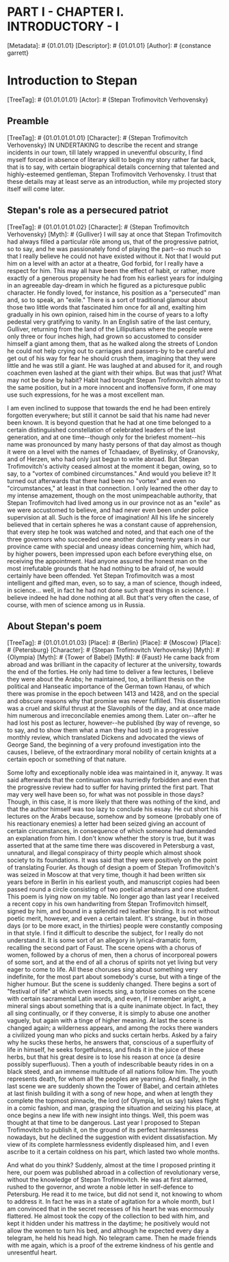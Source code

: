 # PART I - CHAPTER I. INTRODUCTORY - I
[Metadata]: # {01.01.01}
[Descriptor]: # {01.01.01}
[Author]: # {constance garrett}
# Introduction to Stepan
[TreeTag]: # {01.01.01.01}
[Actor]: # {Stepan Trofimovitch Verhovensky}

## Preamble
[TreeTag]: # {01.01.01.01.01}
[Character]: # {Stepan Trofimovitch Verhovensky}
IN UNDERTAKING to describe the recent and strange incidents in our town, till
lately wrapped in uneventful obscurity, I find myself forced in absence of
literary skill to begin my story rather far back, that is to say, with certain
biographical details concerning that talented and highly-esteemed gentleman,
Stepan Trofimovitch Verhovensky. I trust that these details may at least serve
as an introduction, while my projected story itself will come later.

## Stepan's role as a persecured patriot
[TreeTag]: # {01.01.01.01.02}
[Character]: # {Stepan Trofimovitch Verhovensky}
[Myth]: # {Gulliver}
I will say at once that Stepan Trofimovitch had always filled a particular rôle
among us, that of the progressive patriot, so to say, and he was passionately
fond of playing the part--so much so that I really believe he could not have
existed without it. Not that I would put him on a level with an actor at a
theatre, God forbid, for I really have a respect for him. This may all have
been the effect of habit, or rather, more exactly of a generous propensity he
had from his earliest years for indulging in an agreeable day-dream in which he
figured as a picturesque public character. He fondly loved, for instance, his
position as a "persecuted" man and, so to speak, an "exile." There is a sort of
traditional glamour about those two little words that fascinated him once for
all and, exalting him gradually in his own opinion, raised him in the course of
years to a lofty pedestal very gratifying to vanity. In an English satire of
the last century, Gulliver, returning from the land of the Lilliputians where
the people were only three or four inches high, had grown so accustomed to
consider himself a giant among them, that as he walked along the streets of
London he could not help crying out to carriages and passers-by to be careful
and get out of his way for fear he should crush them, imagining that they were
little and he was still a giant. He was laughed at and abused for it, and rough
coachmen even lashed at the giant with their whips. But was that just? What may
not be done by habit? Habit had brought Stepan Trofimovitch almost to the same
position, but in a more innocent and inoffensive form, if one may use such
expressions, for he was a most excellent man.

I am even inclined to suppose that towards the end he had been entirely
forgotten everywhere; but still it cannot be said that his name had never been
known. It is beyond question that he had at one time belonged to a certain
distinguished constellation of celebrated leaders of the last generation, and
at one time--though only for the briefest moment--his name was pronounced by
many hasty persons of that day almost as though it were on a level with the
names of Tchaadaev, of Byelinsky, of Granovsky, and of Herzen, who had only
just begun to write abroad. But Stepan Trofimovitch's activity ceased almost at
the moment it began, owing, so to say, to a "vortex of combined circumstances."
And would you believe it? It turned out afterwards that there had been no
"vortex" and even no "circumstances," at least in that connection. I only
learned the other day to my intense amazement, though on the most unimpeachable
authority, that Stepan Trofimovitch had lived among us in our province not as
an "exile" as we were accustomed to believe, and had never even been under
police supervision at all. Such is the force of imagination! All his life he
sincerely believed that in certain spheres he was a constant cause of
apprehension, that every step he took was watched and noted, and that each one
of the three governors who succeeded one another during twenty years in our
province came with special and uneasy ideas concerning him, which had, by
higher powers, been impressed upon each before everything else, on receiving
the appointment. Had anyone assured the honest man on the most irrefutable
grounds that he had nothing to be afraid of, he would certainly have been
offended. Yet Stepan Trofimovitch was a most intelligent and gifted man, even,
so to say, a man of science, though indeed, in science... well, in fact he had
not done such great things in science. I believe indeed he had done nothing at
all. But that's very often the case, of course, with men of science among us in
Russia.

## About Stepan's poem
[TreeTag]: # {01.01.01.01.03}
[Place]: # {Berlin}
[Place]: # {Moscow}
[Place]: # {Petersburg}
[Character]: # {Stepan Trofimovitch Verhovensky}
[Myth]: # {Olympia}
[Myth]: # {Tower of Babel}
[Myth]: # {Faust}
He came back from abroad and was brilliant in the capacity of lecturer at the
university, towards the end of the forties. He only had time to deliver a few
lectures, I believe they were about the Arabs; he maintained, too, a brilliant
thesis on the political and Hanseatic importance of the German town Hanau, of
which there was promise in the epoch between 1413 and 1428, and on the special
and obscure reasons why that promise was never fulfilled. This dissertation was
a cruel and skilful thrust at the Slavophils of the day, and at once made him
numerous and irreconcilable enemies among them. Later on--after he had lost his
post as lecturer, however--he published (by way of revenge, so to say, and to
show them what a man they had lost) in a progressive monthly review, which
translated Dickens and advocated the views of George Sand, the beginning of a
very profound investigation into the causes, I believe, of the extraordinary
moral nobility of certain knights at a certain epoch or something of that
nature.

Some lofty and exceptionally noble idea was maintained in it, anyway. It was
said afterwards that the continuation was hurriedly forbidden and even that the
progressive review had to suffer for having printed the first part. That may
very well have been so, for what was not possible in those days? Though, in
this case, it is more likely that there was nothing of the kind, and that the
author himself was too lazy to conclude his essay. He cut short his lectures on
the Arabs because, somehow and by someone (probably one of his reactionary
enemies) a letter had been seized giving an account of certain circumstances,
in consequence of which someone had demanded an explanation from him. I don't
know whether the story is true, but it was asserted that at the same time there
was discovered in Petersburg a vast, unnatural, and illegal conspiracy of
thirty people which almost shook society to its foundations. It was said that
they were positively on the point of translating Fourier. As though of design a
poem of Stepan Trofimovitch's was seized in Moscow at that very time, though it
had been written six years before in Berlin in his earliest youth, and
manuscript copies had been passed round a circle consisting of two poetical
amateurs and one student. This poem is lying now on my table. No longer ago
than last year I received a recent copy in his own handwriting from Stepan
Trofimovitch himself, signed by him, and bound in a splendid red leather
binding. It is not without poetic merit, however, and even a certain talent.
It's strange, but in those days (or to be more exact, in the thirties) people
were constantly composing in that style. I find it difficult to describe the
subject, for I really do not understand it. It is some sort of an allegory in
lyrical-dramatic form, recalling the second part of Faust. The scene opens with
a chorus of women, followed by a chorus of men, then a chorus of incorporeal
powers of some sort, and at the end of all a chorus of spirits not yet living
but very eager to come to life. All these choruses sing about something very
indefinite, for the most part about somebody's curse, but with a tinge of the
higher humour. But the scene is suddenly changed. There begins a sort of
"festival of life" at which even insects sing, a tortoise comes on the scene
with certain sacramental Latin words, and even, if I remember aright, a mineral
sings about something that is a quite inanimate object. In fact, they all sing
continually, or if they converse, it is simply to abuse one another vaguely,
but again with a tinge of higher meaning. At last the scene is changed again; a
wilderness appears, and among the rocks there wanders a civilized young man who
picks and sucks certain herbs. Asked by a fairy why he sucks these herbs, he
answers that, conscious of a superfluity of life in himself, he seeks
forgetfulness, and finds it in the juice of these herbs, but that his great
desire is to lose his reason at once (a desire possibly superfluous). Then a
youth of indescribable beauty rides in on a black steed, and an immense
multitude of all nations follow him. The youth represents death, for whom all
the peoples are yearning. And finally, in the last scene we are suddenly shown
the Tower of Babel, and certain athletes at last finish building it with a song
of new hope, and when at length they complete the topmost pinnacle, the lord
(of Olympia, let us say) takes flight in a comic fashion, and man, grasping the
situation and seizing his place, at once begins a new life with new insight
into things. Well, this poem was thought at that time to be dangerous. Last
year I proposed to Stepan Trofimovitch to publish it, on the ground of its
perfect harmlessness nowadays, but he declined the suggestion with evident
dissatisfaction. My view of its complete harmlessness evidently displeased him,
and I even ascribe to it a certain coldness on his part, which lasted two whole
months.

And what do you think? Suddenly, almost at the time I proposed printing it
here, our poem was published abroad in a collection of revolutionary verse,
without the knowledge of Stepan Trofimovitch. He was at first alarmed, rushed
to the governor, and wrote a noble letter in self-defence to Petersburg. He
read it to me twice, but did not send it, not knowing to whom to address it. In
fact he was in a state of agitation for a whole month, but I am convinced that
in the secret recesses of his heart he was enormously flattered. He almost took
the copy of the collection to bed with him, and kept it hidden under his
mattress in the daytime; he positively would not allow the women to turn his
bed, and although he expected every day a telegram, he held his head high. No
telegram came. Then he made friends with me again, which is a proof of the
extreme kindness of his gentle and unresentful heart.

